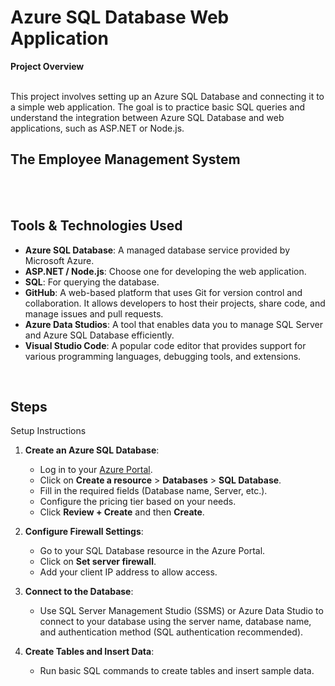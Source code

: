 <h1>Azure SQL Database Web Application</h1>
<b>Project Overview</b>
<br />
<br />

<p>This project involves setting up an Azure SQL Database and connecting it to a simple web application.
  The goal is to practice basic SQL queries and understand the integration between Azure SQL Database and web applications,
  such as ASP.NET or Node.js.</p>


<h2>The Employee Management System</h2>
<p <img width="1440" alt="Screenshot 2024-10-31 at 11 47 38 PM" src="https://github.com/user-attachments/assets/36440cf4-5dad-43e3-9da7-3f392b90ddd5"></p>
<br>
<br>


<h2>Tools & Technologies Used</h2>

- **Azure SQL Database**: A managed database service provided by Microsoft Azure.
- **ASP.NET / Node.js**: Choose one for developing the web application.
- **SQL**: For querying the database.
- **GitHub**: A web-based platform that uses Git for version control and collaboration. It allows developers to host their projects, share code, and manage issues and pull requests.
- **Azure Data Studios**: A tool that enables data you to manage SQL Server and Azure SQL Database efficiently.
- **Visual Studio Code**: A popular code editor that provides support for various programming languages, debugging tools, and extensions.
<br />


<h2>Steps</h2>

Setup Instructions

1. **Create an Azure SQL Database**:
   - Log in to your [Azure Portal](https://portal.azure.com).
   - Click on **Create a resource** > **Databases** > **SQL Database**.
   - Fill in the required fields (Database name, Server, etc.).
   - Configure the pricing tier based on your needs.
   - Click **Review + Create** and then **Create**.

2. **Configure Firewall Settings**:
   - Go to your SQL Database resource in the Azure Portal.
   - Click on **Set server firewall**.
   - Add your client IP address to allow access.

3. **Connect to the Database**:
   - Use SQL Server Management Studio (SSMS) or Azure Data Studio to connect to your database using the server name, database name, and authentication method (SQL authentication recommended).

4. **Create Tables and Insert Data**:
   - Run basic SQL commands to create tables and insert sample data.
   <p <img width="808" alt="Screenshot 2024-10-31 at 11 25 11 PM" src="https://github.com/user-attachments/assets/a9a9ad0b-3af2-457b-abd3-26793a8596cf"></p>
